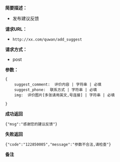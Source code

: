  
**简要描述：** 

- 发布建议反馈

**请求URL：** 
- ` http://xx.com/quwan/add_suggest `
  
**请求方式：**
- post

**参数：** 
```
{
    suggest_comment:  评价内容 | 字符串 | 必填
    suggest_phone:  联系方式 | 字符串 | 必填
    img:  评价图片[多张请用英文,号连接] | 字符串 | 必填
    
} 

```




 **成功返回**
```
{"msg":"感谢您的建议反馈"}
```

 **失败返回** 

```
{"code":"122850005","message":"参数不合法,请检查"}

```

 **备注** 

